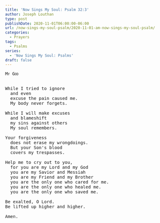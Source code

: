 ```yaml
---
title: 'Now Sings My Soul: Psalm 32:3'
author: Joseph Louthan
type: post
publishDate: 2020-11-01T06:00:00-06:00
url: /now-sings-my-soul-psalm/2020-11-01-am-now-sings-my-soul-psalm/
categories:
  - Prayers
tags:
  - Psalms
series:
  - 'Now Sings My Soul: Psalms'
draft: false
---
```

<pre>
<div style="font-variant: small-caps;">My God</div>
&nbsp;
While I tried to ignore
  and even 
  excuse the pain caused me.
  My body never forgets.
  
While I will make excuses
  and blameshift 
  my sins against others
  My soul remembers.
  
Your forgiveness
  does not erase my wrongdoings.
  But your Son's blood
  covers my trespasses.
  
Help me to cry out to you,
  for you are my Lord and my God
  you are my Savior and Messiah
  you are my Friend and my Brother
  you are the only one who cared for me.
  you are the only one who healed me.
  you are the only one who saved me.
  
Be exalted, O Lord.
Be lifted up higher and higher.

Amen.
</pre>